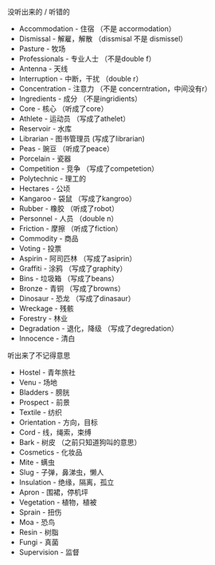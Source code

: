 没听出来的 / 听错的

- Accommodation - 住宿 （不是 accormodation）
- Dismissal - 解雇，解散 （dissmisal 不是 dismissel）
- Pasture - 牧场
- Professionals - 专业人士 （不是double f）
- Antenna - 天线
- Interruption - 中断，干扰 （double r）
- Concentration - 注意力 （不是 concerntration，中间没有r）
- Ingredients - 成分 （不是ingridients）
- Core - 核心 （听成了core）
- Athlete - 运动员 （写成了athelet）
- Reservoir - 水库
- Librarian - 图书管理员 (写成了librarian)
- Peas - 豌豆 （听成了peace）
- Porcelain - 瓷器
- Competition - 竞争 （写成了competetion）
- Polytechnic - 理工的
- Hectares - 公顷
- Kangaroo - 袋鼠 （写成了kangroo）
- Rubber - 橡胶 （听成了robot）
- Personnel - 人员 （double n）
- Friction - 摩擦 （听成了fiction）
- Commodity - 商品
- Voting - 投票
- Aspirin - 阿司匹林 （写成了asiprin）
- Graffiti - 涂鸦 （写成了graphity）
- Bins - 垃圾箱 （写成了beans）
- Bronze - 青铜 （写成了browns）
- Dinosaur - 恐龙 （写成了dinasaur）
- Wreckage - 残骸
- Forestry - 林业
- Degradation - 退化，降级 （写成了degredation）
- Innocence - 清白

听出来了不记得意思

- Hostel - 青年旅社
- Venu - 场地
- Bladders - 膀胱
- Prospect - 前景
- Textile - 纺织
- Orientation - 方向，目标
- Cord - 线，绳索，束缚
- Bark - 树皮 （之前只知道狗叫的意思）
- Cosmetics - 化妆品
- Mite - 螨虫
- Slug - 子弹，鼻涕虫，懒人
- Insulation - 绝缘，隔离，孤立
- Apron - 围裙，停机坪
- Vegetation - 植物，植被
- Sprain - 扭伤
- Moa - 恐鸟
- Resin - 树脂
- Fungi - 真菌
- Supervision - 监督
